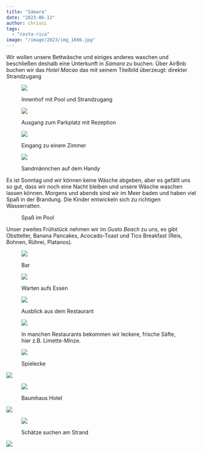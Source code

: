 ```yaml
---
title: "Sámara"
date: "2023-06-13"
author: chrissi
tags: 
  - "costa-rica"
image: "/image/2023/img_1666.jpg"
---
```


Wir wollen unsere Bettwäsche und einiges anderes waschen und beschließen deshalb eine Unterkunft in _Sámara_ zu buchen. Über AirBnb buchen wir das _Hotel Macao_ das mit seinem Titelbild überzeugt: direkter Strandzugang

<figure>

![](https://hafenstrand.wordpress.com/wp-content/uploads/2023/06/img_1666.jpg?w=1024)

<figcaption>

Innenhof mit Pool und Strandzugang

</figcaption>

</figure>

<figure>

![](https://hafenstrand.wordpress.com/wp-content/uploads/2023/06/img_1667.jpg?w=1024)

<figcaption>

Ausgang zum Parkplatz mit Rezeption

</figcaption>

</figure>

<figure>

![](https://hafenstrand.wordpress.com/wp-content/uploads/2023/06/img_1687.jpg?w=768)

<figcaption>

Eingang zu einem Zimmer

</figcaption>

</figure>

<figure>

![](https://hafenstrand.wordpress.com/wp-content/uploads/2023/06/img_4721.jpg?w=1024)

<figcaption>

Sandmännchen auf dem Handy

</figcaption>

</figure>

Es ist Sonntag und wir können keine Wäsche abgeben, aber es gefällt uns so gut, dass wir noch eine Nacht bleiben und unsere Wäsche waschen lassen können. Morgens und abends sind wir im Meer baden und haben viel Spaß in der Brandung. Die Kinder entwickeln sich zu richtigen Wasserratten.

<figure>

<figcaption>

Spaß im Pool

</figcaption>



</figure>

Unser zweites Frühstück nehmen wir im _Gusto Beach_ zu uns, es gibt Obstteller, Banana Pancakes, Acocado-Toast und Tico Breakfast (Reis, Bohnen, Rührei, Platanos).

<figure>

![](https://hafenstrand.wordpress.com/wp-content/uploads/2023/06/img_1642.jpg?w=1024)

<figcaption>

Bar

</figcaption>

</figure>

<figure>

![](https://hafenstrand.wordpress.com/wp-content/uploads/2023/06/img_1608.jpg?w=768)

<figcaption>

Warten aufs Essen

</figcaption>

</figure>

<figure>

![](https://hafenstrand.wordpress.com/wp-content/uploads/2023/06/img_1698.jpg?w=1024)

<figcaption>

Ausblick aus dem Restaurant

</figcaption>

</figure>

<figure>

![](https://hafenstrand.wordpress.com/wp-content/uploads/2023/06/img_1700.jpg?w=1024)

<figcaption>

In manchen Restaurants bekommen wir leckere, frische Säfte, hier z.B. Limette-Minze.

</figcaption>

</figure>

<figure>

![](https://hafenstrand.wordpress.com/wp-content/uploads/2023/06/img_1706.jpg?w=1024)

<figcaption>

Spielecke

</figcaption>

</figure>

![](https://hafenstrand.wordpress.com/wp-content/uploads/2023/06/img_1702.jpg?w=1024)

<figure>

![](https://hafenstrand.wordpress.com/wp-content/uploads/2023/06/img_1644.jpg?w=1024)

<figcaption>

Baumhaus Hotel

</figcaption>

</figure>

![](https://hafenstrand.wordpress.com/wp-content/uploads/2023/06/img_1661.jpg?w=1024)

<figure>

![](https://hafenstrand.wordpress.com/wp-content/uploads/2023/06/img_1683.jpg?w=1024)

<figcaption>

Schätze suchen am Strand

</figcaption>

</figure>

![](https://hafenstrand.wordpress.com/wp-content/uploads/2023/06/img_1677.jpg?w=1024)
